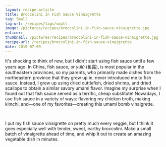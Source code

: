 ```yaml
---
layout: recipe-article
title: Broccolini in Fish Sauce Vinaigrette
tag: Small
tag-url: /recipes/tags/small
image: /pictures/recipes/broccolini-in-fish-sauce-vinaigrette.jpg
enticer:
thumbnail: /pictures/recipes/broccolini-in-fish-sauce-vinaigrette.jpg
recipe-url: /recipes/broccolini-in-fish-sauce-vinaigrette
date: 2019-07-09
---
```


It's shocking to think of now, but I didn't start using fish sauce until a few years ago. In China, fish sauce, or *yúlù* (鱼露), is most popular in the southeastern provinces, so my parents, who primarily made dishes from the northeastern province that they grew up in, never introduced me to fish sauce. Instead, I grew up using dried cuttlefish, dried shrimp, and dried scallops to obtain a similar savory umami flavor. Imagine my surprise when I found out that fish sauce served as a terrific, cheap substitute! Nowadays, I use fish sauce in a variety of ways: flavoring my chicken broth, making kimchi, and—one of my favorites—creating this umami bomb vinaigrette.

&nbsp; 

I put my fish sauce vinaigrette on pretty much every veggie, but I think it goes especially well with tender, sweet, earthy broccolini. Make a small batch of vinaigrette ahead of time, and whip it out to create an amazing vegetable dish in minutes.